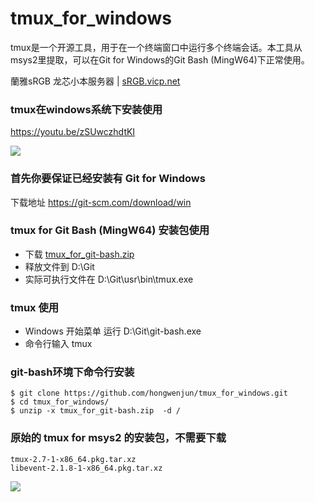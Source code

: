 # tmux_for_windows
tmux是一个开源工具，用于在一个终端窗口中运行多个终端会话。本工具从msys2里提取，可以在Git for Windows的Git Bash (MingW64)下正常使用。

蘭雅sRGB 龙芯小本服务器 | [sRGB.vicp.net](http://sRGB.vicp.net)

### tmux在windows系统下安装使用
https://youtu.be/zSUwczhdtKI

![](https://raw.githubusercontent.com/hongwenjun/tmux_for_windows/master/tmux_for_windows.gif)

### 首先你要保证已经安装有 Git for Windows
下载地址 https://git-scm.com/download/win

### tmux for Git Bash (MingW64) 安装包使用
- 下载  [tmux_for_git-bash.zip](https://github.com/hongwenjun/tmux_for_windows/raw/master/tmux_for_git-bash.zip)
- 释放文件到 D:\Git
- 实际可执行文件在 D:\Git\usr\bin\tmux.exe

### tmux 使用
- Windows 开始菜单 运行 D:\Git\git-bash.exe
- 命令行输入 tmux

### git-bash环境下命令行安装

    $ git clone https://github.com/hongwenjun/tmux_for_windows.git
    $ cd tmux_for_windows/
    $ unzip -x tmux_for_git-bash.zip  -d /

### 原始的 tmux for msys2 的安装包，不需要下载
    tmux-2.7-1-x86_64.pkg.tar.xz
    libevent-2.1.8-1-x86_64.pkg.tar.xz

![](https://raw.githubusercontent.com/hongwenjun/tmux_for_windows/master/tmux_for_windows.png)


